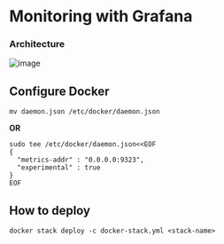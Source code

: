 # Monitoring with Grafana

### Architecture
![image](https://user-images.githubusercontent.com/77256585/184115803-2242e2f0-18fa-433b-a1cb-4fe4129242f6.png)


## Configure Docker
```
mv daemon.json /etc/docker/daemon.json
```
**OR**
```
sudo tee /etc/docker/daemon.json<<EOF
{
  "metrics-addr" : "0.0.0.0:9323",
  "experimental" : true
}
EOF
```

## How to deploy
```
docker stack deploy -c docker-stack.yml <stack-name>
```